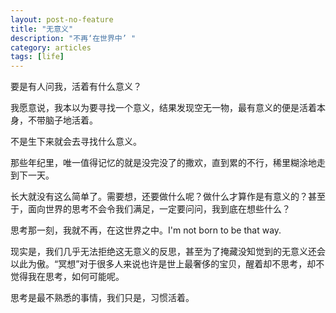 ```yaml
---
layout: post-no-feature
title: "无意义"
description: "不再‘在世界中’ "
category: articles
tags: [life]
---
```

要是有人问我，活着有什么意义？

我愿意说，我本以为要寻找一个意义，结果发现空无一物，最有意义的便是活着本身，不带脑子地活着。

不是生下来就会去寻找什么意义。

那些年纪里，唯一值得记忆的就是没完没了的撒欢，直到累的不行，稀里糊涂地走到下一天。

长大就没有这么简单了。需要想，还要做什么呢？做什么才算作是有意义的？甚至于，面向世界的思考不会令我们满足，一定要问问，我到底在想些什么？

思考那一刻，我就不再，在这世界之中。I'm not born to be that way.

现实是，我们几乎无法拒绝这无意义的反思，甚至为了掩藏没知觉到的无意义还会以此为傲。“冥想”对于很多人来说也许是世上最奢侈的宝贝，醒着却不思考，却不觉得我在思考，如何可能呢。

思考是最不熟悉的事情，我们只是，习惯活着。